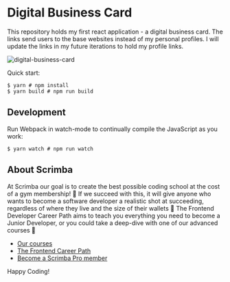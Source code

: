 # Digital Business Card

This repository holds my first react application - a digital business card. The links send users to the base websites instead of my personal profiles.
I will update the links in my future iterations to hold my profile links.

![digital-business-card](https://github.com/Shonsanchez/digital-business-card/assets/5124337/51b6f28d-3638-476a-b778-0c50bb4f80d3)



Quick start:

```
$ yarn # npm install
$ yarn build # npm run build
````

## Development

Run Webpack in watch-mode to continually compile the JavaScript as you work:

```
$ yarn watch # npm run watch
```

## About Scrimba

At Scrimba our goal is to create the best possible coding school at the cost of a gym membership! 💜
If we succeed with this, it will give anyone who wants to become a software developer a realistic shot at succeeding, regardless of where they live and the size of their wallets 🎉
The Frontend Developer Career Path aims to teach you everything you need to become a Junior Developer, or you could take a deep-dive with one of our advanced courses 🚀

- [Our courses](https://scrimba.com/allcourses)
- [The Frontend Career Path](https://scrimba.com/learn/frontend)
- [Become a Scrimba Pro member](https://scrimba.com/pricing)

Happy Coding!

